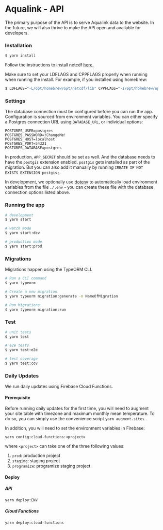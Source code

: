 # Aqualink - API

The primary purpose of the API is to serve Aqualink data to the website. In the future, we will also thrive to make the API open and available for developers.

### Installation

```bash
$ yarn install
```

Follow the instructions to install netcdf [here.](https://github.com/parro-it/netcdf4#installation)

Make sure to set your LDFLAGS and CPPFLAGS properly when running when running the install.
For example, if you installed using homebrew:
```bash
$ LDFLAGS="-L/opt/homebrew/opt/netcdf/lib" CPPFLAGS="-I/opt/homebrew/opt/netcdf/include" yarn install
```

### Settings

The database connection must be configured before you can run the app. Configuration is sourced from environment
variables. You can either specify a Postgres connection URL using `DATABASE_URL`, or individual options:

```
POSTGRES_USER=postgres
POSTGRES_PASSWORD=!ChangeMe!
POSTGRES_HOST=localhost
POSTGRES_PORT=54321
POSTGRES_DATABASE=postgres
```

In production, `APP_SECRET` should be set as well. And the database needs to have the `postgis` extension enabled. `postgis` gets installed as part of the migration. But you can also add it manually by running `CREATE IF NOT EXISTS EXTENSION postgis;`.

In development, we optionally use [dotenv](https://www.npmjs.com/package/dotenv) to automatically load environment
variables from the file `./.env` - you can create these file with the database connection options listed above.

### Running the app

```bash
# development
$ yarn start

# watch mode
$ yarn start:dev

# production mode
$ yarn start:prod
```

### Migrations

Migrations happen using the TypeORM CLI.

```bash
# Run a CLI command
$ yarn typeorm

# Create a new migration
$ yarn typeorm migration:generate -n NameOfMigration

# Run Migrations
$ yarn typeorm migration:run
```

### Test

```bash
# unit tests
$ yarn test

# e2e tests
$ yarn test:e2e

# test coverage
$ yarn test:cov
```

### Daily Updates

We run daily updates using Firebase Cloud Functions.

#### Prerequisite

Before running daily updates for the first time, you will need to augment your site table with timezone and maximum monthly mean temperature. To do so, you can simply use the convenience script `yarn augment-sites`.

In addition, you will need to set the environment variables in Firebase:

```
yarn config:cloud-functions:<project>
```

where `<project>` can take one of the three following values:

1. `prod`: production project
2. `staging`: staging project
3. `programize`: programize staging project

#### Deploy

##### API

```
yarn deploy:ENV
```

##### Cloud Functions

```
yarn deploy:cloud-functions
```
